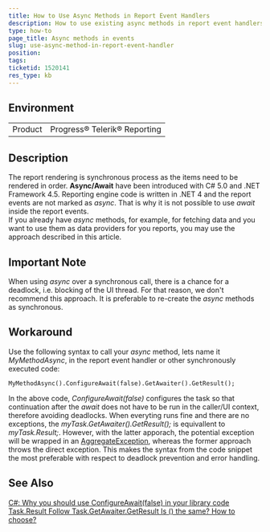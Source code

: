 ```yaml
---
title: How to Use Async Methods in Report Event Handlers
description: How to use existing async methods in report event handlers
type: how-to
page_title: Async methods in events
slug: use-async-method-in-report-event-handler
position: 
tags: 
ticketid: 1520141
res_type: kb
---
```


## Environment
<table>
	<tr>
		<td>Product</td>
		<td>Progress® Telerik® Reporting</td>
	</tr>
</table>


## Description
The report rendering is synchronous process as the items need to be rendered in order. __Async/Await__ have been introduced with C# 5.0 and .NET Framework 4.5. 
Reporting engine code is written in .NET 4 and the report events are not marked as _async_. That is why it is not possible to use _await_ inside the report events.  
If you already have _async_ methods, for example, for fetching data and you want to use them as data providers for you reports, you may use the approach 
described in this article.

## Important Note
When using _async_ over a synchronous call, there is a chance for a deadlock, i.e. blocking of the UI thread. For that reason, we don't recommend this approach. 
It is preferable to re-create the _async_ methods as synchronous.

## Workaround
Use the following syntax to call your _async_ method, lets name it _MyMethodAsync_, in the report event handler or other synchronously executed code: 

```CSharp
MyMethodAsync().ConfigureAwait(false).GetAwaiter().GetResult();
```  

In the above code, _ConfigureAwait(false)_ configures the task so that continuation after the _await_ does not have to be run in the caller/UI context, therefore 
avoiding deadlocks.
When everyting runs fine and there are no exceptions, the _myTask.GetAwaiter().GetResult();_ is equivallent to _myTask.Result;_. However, with the latter apporach,
the potential exception will be wrapped in an [AggregateException](https://docs.microsoft.com/en-us/dotnet/api/system.aggregateexception?view=net-5.0), whereas 
the former approach throws the direct exception. This makes the syntax from the code snippet the most preferable with respect to deadlock prevention and error handling.
## See Also
[C#: Why you should use ConfigureAwait(false) in your library code](https://medium.com/bynder-tech/c-why-you-should-use-configureawait-false-in-your-library-code-d7837dce3d7f)  
[Task.Result Follow Task.GetAwaiter.GetResult Is () the same? How to choose?](https://developpaper.com/task-result-follow-task-getawaiter-getresult-is-the-same-how-to-choose/)
